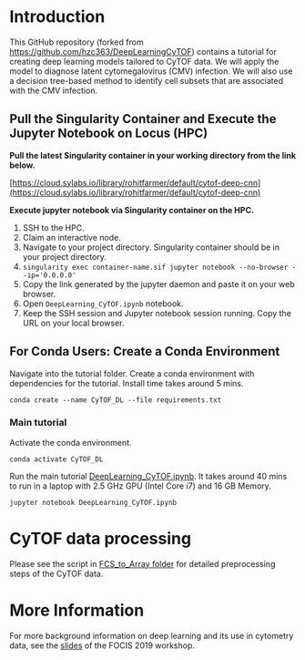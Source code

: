 # Introduction
This GitHub repository (forked from https://github.com/hzc363/DeepLearningCyTOF) contains a tutorial for creating deep learning models tailored to CyTOF data. We will apply the model to diagnose latent cytomegalovirus (CMV) infection. We will also use a decision tree-based method to identify cell subsets that are associated with the CMV infection. 

## Pull the Singularity Container and Execute the Jupyter Notebook on Locus (HPC)
**Pull the latest Singularity container in your working directory from the link below.**  

[https://cloud.sylabs.io/library/rohitfarmer/default/cytof-deep-cnn](https://cloud.sylabs.io/library/rohitfarmer/default/cytof-deep-cnn)

**Execute jupyter notebook via Singularity container on the HPC.**  

1. SSH to the HPC.
1. Claim an interactive node.
1. Navigate to your project directory. Singularity container should be in your project directory.
1. `singularity exec container-name.sif jupyter notebook --no-browser --ip='0.0.0.0'`
1. Copy the link generated by the jupyter daemon and paste it on your web browser.
1. Open `DeepLearning_CyTOF.ipynb` notebook.
1. Keep the SSH session and Jupyter notebook session running. Copy the URL on your local browser.

## For Conda Users: Create a Conda Environment
Navigate into the tutorial folder. Create a conda environment with dependencies for the tutorial. Install time takes around 5 mins.  

```conda create --name CyTOF_DL --file requirements.txt```

### Main tutorial
Activate the conda environment.

```conda activate CyTOF_DL```

Run the main tutorial [DeepLearning_CyTOF.ipynb](https://github.com/hzc363/DeepLearningCyTOF/blob/master/DeepLearning_CyTOF.ipynb). It takes around 40 mins to run in a laptop with 2.5 GHz GPU (Intel Core i7) and 16 GB Memory. 

```jupyter notebook DeepLearning_CyTOF.ipynb```


# CyTOF data processing
Please see the script in [FCS_to_Array folder](https://github.com/rohitfarmer/DeepLearningCyTOF/tree/master/FCS_to_Array) for detailed preprocessing steps of the CyTOF data. 

# More Information
For more background information on deep learning and its use in cytometry data, see the [slides](https://github.com/rohitfarmer/DeepLearningCyTOF/blob/master/FOCIS_deeplearning.pdf) of the FOCIS 2019 workshop. 


